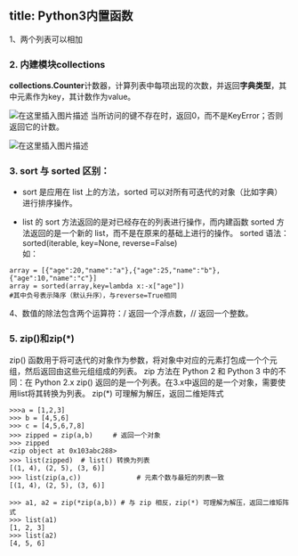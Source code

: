 title: Python3内置函数
---

1、两个列表可以相加
### 2. 内建模块collections
**collections.Counter**计数器，计算列表中每项出现的次数，并返回**字典类型**，其中元素作为key，其计数作为value。


![在这里插入图片描述](https://img-blog.csdnimg.cn/20190326145102507.png?x-oss-process=image/watermark,type_ZmFuZ3poZW5naGVpdGk,shadow_10,text_aHR0cHM6Ly9ibG9nLmNzZG4ubmV0L3N1cGVyX2NoZW5seQ==,size_16,color_FFFFFF,t_70)
当所访问的键不存在时，返回0，而不是KeyError；否则返回它的计数。

![在这里插入图片描述](https://img-blog.csdnimg.cn/20190526121803806.png?x-oss-process=image/watermark,type_ZmFuZ3poZW5naGVpdGk,shadow_10,text_aHR0cHM6Ly9ibG9nLmNzZG4ubmV0L3N1cGVyX2NoZW5seQ==,size_16,color_FFFFFF,t_70)
### 3. sort 与 sorted 区别：

 - sort 是应用在 list 上的方法，sorted 可以对所有可迭代的对象（比如字典）进行排序操作。

- list 的 sort 方法返回的是对已经存在的列表进行操作，而内建函数 sorted 方法返回的是一个新的 list，而不是在原来的基础上进行的操作。
sorted 语法：
sorted(iterable, key=None, reverse=False)  
如：

```
array = [{"age":20,"name":"a"},{"age":25,"name":"b"},{"age":10,"name":"c"}]
array = sorted(array,key=lambda x:-x["age"])
#其中负号表示降序（默认升序），与reverse=True相同
```
4、数值的除法包含两个运算符：/ 返回一个浮点数，// 返回一个整数。
### 5. zip()和zip(*)
zip() 函数用于将可迭代的对象作为参数，将对象中对应的元素打包成一个个元组，然后返回由这些元组组成的列表。
zip 方法在 Python 2 和 Python 3 中的不同：在 Python 2.x zip() 返回的是一个列表。在3.x中返回的是一个对象，需要使用list将其转换为列表。
zip(*) 可理解为解压，返回二维矩阵式
```
>>>a = [1,2,3]
>>> b = [4,5,6]
>>> c = [4,5,6,7,8]
>>> zipped = zip(a,b)     # 返回一个对象
>>> zipped
<zip object at 0x103abc288>
>>> list(zipped)  # list() 转换为列表
[(1, 4), (2, 5), (3, 6)]
>>> list(zip(a,c))              # 元素个数与最短的列表一致
[(1, 4), (2, 5), (3, 6)]
 
>>> a1, a2 = zip(*zip(a,b)) # 与 zip 相反，zip(*) 可理解为解压，返回二维矩阵式
>>> list(a1)
[1, 2, 3]
>>> list(a2)
[4, 5, 6]
```



